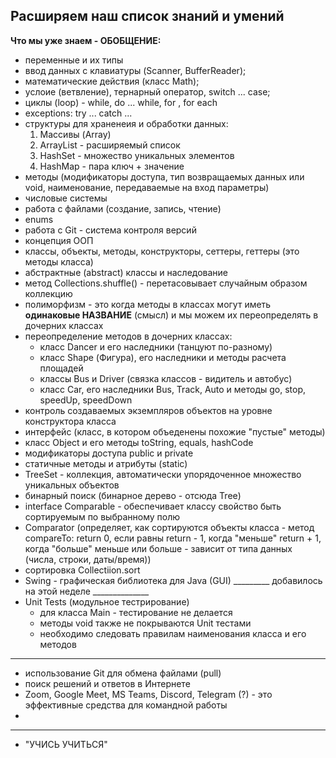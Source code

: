 ## Расширяем наш список знаний и умений
**Что мы уже знаем - ОБОБЩЕНИЕ:**
- переменные и их типы
- ввод данных с клавиатуры (Scanner, BufferReader);
- математические действия (класс Math);
- услоие (ветвление), тернарный оператор, switch ... case;
- циклы (loop) - while, do ... while, for , for each
- exceptions: try ... catch ...
- cтруктуры для храненеия и обработки данных:
   1. Массивы (Array)
   2. ArrayList - расширяемый список
   3. HashSet - множество уникальных элементов
   4. HashMap - пара ключ + значение
- методы (модификаторы доступа, тип возвращаемых данных или void, наименование, передаваемые
  на вход параметры)
- числовые системы
- работа с файлами (создание, запись, чтение)
- enums
- работа с Git - система контроля версий
- концепция ООП
- классы, объекты, методы, конструкторы, сеттеры, геттеры (это методы класса)
- абстрактные (abstract) классы и наследование
- метод Collections.shuffle() - перетасовывает случайным образом коллекцию
- полиморфизм - это когда методы в классах могут иметь **одинаковые НАЗВАНИЕ** (смысл) и
  мы можем их переопределять в дочерних классах
- переопределение методов в дочерних классах:
   - класс Dancer и его наследники (танцуют по-разному)
   - класс Shape (Фигура), его наследники и методы расчета площадей
   - классы Bus и Driver (связка классов - видитель и автобус)
   - класс Car, его наследники Bus, Track, Auto и методы go, stop, speedUp, speedDown
- контроль создаваемых экземпляров объектов на уровне конструктора класса
- интерфейс (класс, в котором объеденены похожие "пустые" методы)
- класс Object и его методы toString, equals, hashCode
- модификаторы доступа public и private
- статичные методы и атрибуты (static)
- TreeSet - коллекция, автоматически упорядоченное множество уникальных объектов
- бинарный поиск (бинарное дерево - отсюда Tree)
- interface Comparable - обеспечивает классу свойство быть сортируемым по выбранному полю
- Comparator (определяет, как сортируются объекты класса - метод compareTo:
  return 0, если равны
  return - 1, когда "меньше"
  return + 1, когда "больше"
  меньше или больше - зависит от типа данных (числа, строки, даты/время))
- сортировка Collectiion.sort
- Swing - графическая библиотека для Java (GUI)
  _________ добавилось на этой неделе ______________
- Unit Tests (модульное тестрирование)
  - для класса Main - тестирование не делается
  - методы void также не покрываются Unit тестами 
  - необходимо следовать правилам наименования класса и его методов 
__________________________________________________
- использование Git для обмена файлами (pull)
- поиск решений и ответов в Интернете
- Zoom, Google Meet, MS Teams, Discord, Telegram (?) - это эффективные средства для командной работы
- 
___________________________________________________
- "УЧИСЬ УЧИТЬСЯ"